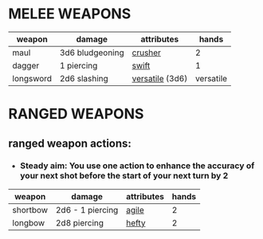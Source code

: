 # MELEE WEAPONS
| weapon | damage | attributes | hands |
| --- | --- | --- | --- |
| maul | 3d6 bludgeoning | [crusher](attributes/crusher.md) | 2 |
| dagger | 1 piercing | [swift](attributes/swift.md) | 1 |
| longsword | 2d6 slashing | [versatile](versatile.md) (3d6) | versatile |
# RANGED WEAPONS

## ranged weapon actions:

* ### Steady aim: You use one action to enhance the accuracy of your next shot before the start of your next turn by 2
  
| weapon | damage | attributes | hands |
| --- | --- | --- | --- |
| shortbow | 2d6 - 1 piercing | [agile](agile.md) | 2 |
| longbow | 2d8 piercing | [hefty](hefty.md) | 2 |
